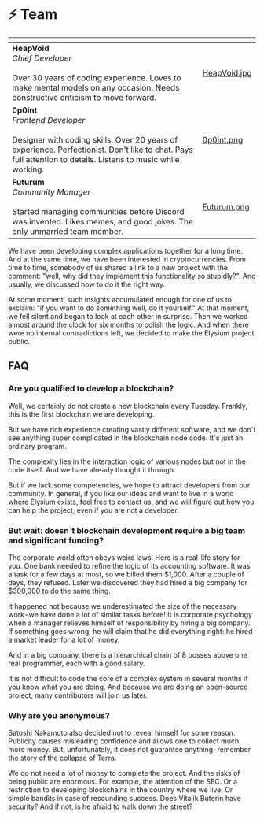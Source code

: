 # ⚡ Team

<table data-view="cards"><thead><tr><th></th><th data-hidden data-card-cover data-type="files"></th></tr></thead><tbody><tr><td><strong>HeapVoid</strong><br><strong></strong><em>Chief Developer</em><br><br>Over 30 years of coding experience. Loves to make mental models on any occasion. Needs constructive criticism to move forward.</td><td><a href="../.gitbook/assets/HeapVoid.jpg">HeapVoid.jpg</a></td></tr><tr><td><strong>0p0int</strong><br><strong></strong><em>Frontend Developer</em><br><br>Designer with coding skills. Over 20 years of experience. Perfectionist. Don't like to chat. Pays full attention to details. Listens to music while working.<br></td><td><a href="../.gitbook/assets/0p0int.png">0p0int.png</a></td></tr><tr><td><strong>Futurum</strong><br><strong></strong><em>Community Manager</em><br><strong></strong><br><strong></strong>Started managing communities before Discord was invented. Likes memes, and good jokes. The only unmarried team member.</td><td><a href="../.gitbook/assets/Futurum.png">Futurum.png</a></td></tr></tbody></table>

We have been developing complex applications together for a long time. And at the same time, we have been interested in cryptocurrencies. From time to time, somebody of us shared a link to a new project with the comment: "well, why did they implement this functionality so stupidly?". And usually, we discussed how to do it the right way.&#x20;

At some moment, such insights accumulated enough for one of us to exclaim: "if you want to do something well, do it yourself." At that moment, we fell silent and began to look at each other in surprise. Then we worked almost around the clock for six months to polish the logic. And when there were no internal contradictions left, we decided to make the Elysium project public.

## FAQ

### Are you qualified to develop a blockchain?

Well, we certainly do not create a new blockchain every Tuesday. Frankly, this is the first blockchain we are developing.

But we have rich experience creating vastly different software, and we don\`t see anything super complicated in the blockchain node code. It\`s just an ordinary program.

The complexity lies in the interaction logic of various nodes but not in the code itself. And we have already thought it through.

But if we lack some competencies, we hope to attract developers from our community. In general, if you like our ideas and want to live in a world where Elysium exists, feel free to contact us, and we will figure out how you can help the project, even if you are not a developer.

### But wait: doesn\`t blockchain development require a big team and significant funding?

The corporate world often obeys weird laws. Here is a real-life story for you. One bank needed to refine the logic of its accounting software. It was a task for a few days at most, so we billed them $1,000. After a couple of days, they refused. Later we discovered they had hired a big company for $300,000 to do the same thing.

It happened not because we underestimated the size of the necessary work - we have done a lot of similar tasks before! It is corporate psychology when a manager relieves himself of responsibility by hiring a big company. If something goes wrong, he will claim that he did everything right: he hired a market leader for a lot of money.

And in a big company, there is a hierarchical chain of 8 bosses above one real programmer, each with a good salary.

It is not difficult to code the core of a complex system in several months if you know what you are doing. And because we are doing an open-source project, many contributors will join us later.

### Why are you anonymous?

Satoshi Nakamoto also decided not to reveal himself for some reason. Publicity causes misleading confidence and allows one to collect much more money. But, unfortunately, it does not guarantee anything - remember the story of the collapse of Terra.&#x20;

We do not need a lot of money to complete the project. And the risks of being public are enormous. For example, the attention of the SEC. Or a restriction to developing blockchains in the country where we live. Or simple bandits in case of resounding success. Does Vitalik Buterin have security? And if not, is he afraid to walk down the street?
